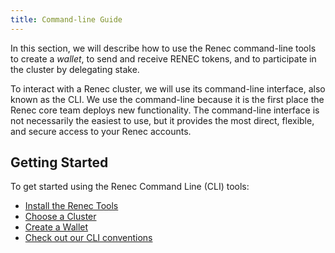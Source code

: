 ```yaml
---
title: Command-line Guide
---
```


In this section, we will describe how to use the Renec command-line tools to
create a _wallet_, to send and receive RENEC tokens, and to participate in
the cluster by delegating stake.

To interact with a Renec cluster, we will use its command-line interface, also
known as the CLI. We use the command-line because it is the first place the
Renec core team deploys new functionality. The command-line interface is not
necessarily the easiest to use, but it provides the most direct, flexible, and
secure access to your Renec accounts.

## Getting Started

To get started using the Renec Command Line (CLI) tools:

- [Install the Renec Tools](cli/install-renec-cli-tools.md)
- [Choose a Cluster](cli/choose-a-cluster.md)
- [Create a Wallet](wallet-guide/cli.md)
- [Check out our CLI conventions](cli/conventions.md)
